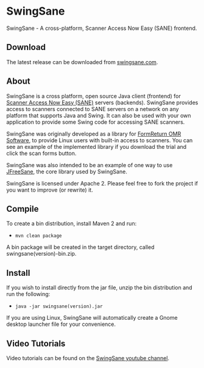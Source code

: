 # SwingSane
SwingSane - A cross-platform, Scanner Access Now Easy (SANE) frontend.

## Download

The latest release can be downloaded from [swingsane.com](http://swingsane.com/).

## About

SwingSane is a cross platform, open source Java client (frontend) for [Scanner Access Now Easy (SANE)](http://www.sane-project.org/) servers (backends). SwingSane provides access to scanners connected to SANE servers on a network on any platform that supports Java and Swing. It can also be used with your own application to provide some Swing code for accessing SANE scanners.

SwingSane was originally developed as a library for [FormReturn OMR Software](https://www.formreturn.com), to provide Linux users with built-in access to scanners. You can see an example of the implemented library if you download the trial and click the scan forms button.

SwingSane was also intended to be an example of one way to use [JFreeSane](https://github.com/sjamesr/jfreesane), the core library used by SwingSane.

SwingSane is licensed under Apache 2. Please feel free to fork the project if you want to improve (or rewrite) it.

## Compile
To create a bin distribution, install Maven 2 and run:

* `mvn clean package`

A bin package will be created in the target directory, called swingsane(version)-bin.zip.

## Install
If you wish to install directly from the jar file, unzip the bin distribution and run the following:

* `java -jar swingsane(version).jar`

If you are using Linux, SwingSane will automatically create a Gnome desktop launcher file for your convenience.

## Video Tutorials
Video tutorials can be found on the [SwingSane youtube channel](https://www.youtube.com/channel/UC-WXALbc1ZnhpsUlvOgSqdg).
